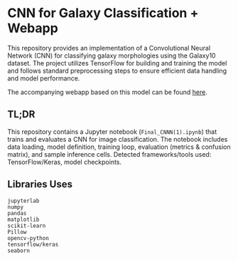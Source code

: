 # CNN for Galaxy Classification + Webapp

This repository provides an implementation of a Convolutional Neural Network (CNN) for classifying galaxy morphologies using the Galaxy10 dataset. The project utilizes TensorFlow for building and training the model and follows standard preprocessing steps to ensure efficient data handling and model performance.

The accompanying webapp based on this model can be found [here](https://cnnapp-amisha.streamlit.app/%255D%28https:/cnnapp-amisha.streamlit.app/).

## TL;DR
This repository contains a Jupyter notebook (`Final_CNNN(1).ipynb`) that trains and evaluates a CNN for image classification. The notebook includes data loading, model definition, training loop, evaluation (metrics & confusion matrix), and sample inference cells. Detected frameworks/tools used: TensorFlow/Keras, model checkpoints.

## Libraries Uses
```
jupyterlab
numpy
pandas
matplotlib
scikit-learn
Pillow
opencv-python
tensorflow/keras        
seaborn
```

